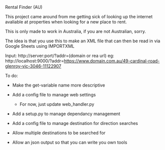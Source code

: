 Rental Finder (AU)

This project came around from me getting sick of looking up the internet avaliable at properties when looking for a new place to rent.

This is only made to work in Australia, if you are not Australian, sorry.

The idea is that you use this to make an XML file that can then be read in via Google Sheets using IMPORTXML

Input:
 http://server:port/?addr=(domain or rea url)
 eg: http://localhost:9000/?addr=https://www.domain.com.au/49-cardinal-road-glenroy-vic-3046-11122907

To do:
  - Make the get-variable name more descriptive
  - Add a config file to manage web settings
     - For now, just update web_handler.py

  - Add a setup.py to manage dependancy management

  - Add a config file to manage destination for direction searches
  - Allow multiple destinations to be searched for
  - Allow an json output so that you can write you own tools